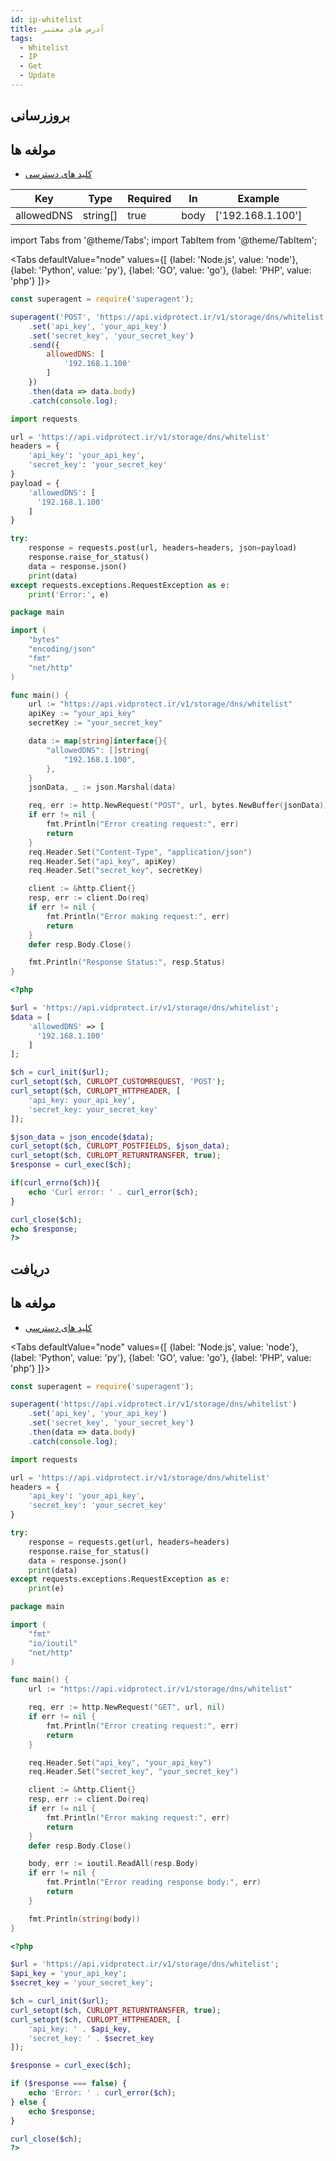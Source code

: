 ```yaml
---
id: ip-whitelist
title: آدرس های معتبر
tags:
  - Whitelist
  - IP
  - Get
  - Update
---
```


## بروزرسانی

## مولغه ها

* [کلید های دسترسی](https://vidprotect.ir/panel/settings/security-settings)

| Key        | Type     | Required | In   | Example           |
|------------|----------|----------|------|-------------------|
| allowedDNS | string[] | true     | body | ['192.168.1.100'] |

import Tabs from '@theme/Tabs';
import TabItem from '@theme/TabItem';

<Tabs
defaultValue="node"
values={[
{label: 'Node.js', value: 'node'},
{label: 'Python', value: 'py'},
{label: 'GO', value: 'go'},
{label: 'PHP', value: 'php'}
]}>

<TabItem value="node">

```js
const superagent = require('superagent');

superagent('POST', 'https://api.vidprotect.ir/v1/storage/dns/whitelist')
    .set('api_key', 'your_api_key')
    .set('secret_key', 'your_secret_key')
    .send({
        allowedDNS: [
            '192.168.1.100'
        ]
    })
    .then(data => data.body)
    .catch(console.log);
```

</TabItem>

<TabItem value="py">

```python
import requests

url = 'https://api.vidprotect.ir/v1/storage/dns/whitelist'
headers = {
    'api_key': 'your_api_key',
    'secret_key': 'your_secret_key'
}
payload = {
    'allowedDNS': [
      '192.168.1.100'
    ]
}

try:
    response = requests.post(url, headers=headers, json=payload)
    response.raise_for_status()
    data = response.json()
    print(data)
except requests.exceptions.RequestException as e:
    print('Error:', e)
```

</TabItem>


<TabItem value="go">

```go
package main

import (
	"bytes"
	"encoding/json"
	"fmt"
	"net/http"
)

func main() {
	url := "https://api.vidprotect.ir/v1/storage/dns/whitelist"
	apiKey := "your_api_key"
	secretKey := "your_secret_key"

	data := map[string]interface{}{
		"allowedDNS": []string{
			"192.168.1.100",
		},
	}
	jsonData, _ := json.Marshal(data)

	req, err := http.NewRequest("POST", url, bytes.NewBuffer(jsonData))
	if err != nil {
		fmt.Println("Error creating request:", err)
		return
	}
	req.Header.Set("Content-Type", "application/json")
	req.Header.Set("api_key", apiKey)
	req.Header.Set("secret_key", secretKey)

	client := &http.Client{}
	resp, err := client.Do(req)
	if err != nil {
		fmt.Println("Error making request:", err)
		return
	}
	defer resp.Body.Close()

	fmt.Println("Response Status:", resp.Status)
}
```

</TabItem>

<TabItem value="php">

```php
<?php

$url = 'https://api.vidprotect.ir/v1/storage/dns/whitelist';
$data = [
    'allowedDNS' => [
      '192.168.1.100'
    ]
];

$ch = curl_init($url);
curl_setopt($ch, CURLOPT_CUSTOMREQUEST, 'POST');
curl_setopt($ch, CURLOPT_HTTPHEADER, [
    'api_key: your_api_key',
    'secret_key: your_secret_key'
]);

$json_data = json_encode($data);
curl_setopt($ch, CURLOPT_POSTFIELDS, $json_data);
curl_setopt($ch, CURLOPT_RETURNTRANSFER, true);
$response = curl_exec($ch);

if(curl_errno($ch)){
    echo 'Curl error: ' . curl_error($ch);
}

curl_close($ch);
echo $response;
?>
```

</TabItem>

</Tabs>

## دریافت

## مولغه ها

* [کلید های دسترسی](https://vidprotect.ir/panel/settings/security-settings)

<Tabs
defaultValue="node"
values={[
{label: 'Node.js', value: 'node'},
{label: 'Python', value: 'py'},
{label: 'GO', value: 'go'},
{label: 'PHP', value: 'php'}
]}>

<TabItem value="node">

```js
const superagent = require('superagent');

superagent('https://api.vidprotect.ir/v1/storage/dns/whitelist')
    .set('api_key', 'your_api_key')
    .set('secret_key', 'your_secret_key')
    .then(data => data.body)
    .catch(console.log);
```

</TabItem>

<TabItem value="py">

```python
import requests

url = 'https://api.vidprotect.ir/v1/storage/dns/whitelist'
headers = {
    'api_key': 'your_api_key',
    'secret_key': 'your_secret_key'
}

try:
    response = requests.get(url, headers=headers)
    response.raise_for_status()
    data = response.json()
    print(data)
except requests.exceptions.RequestException as e:
    print(e)
```

</TabItem>


<TabItem value="go">

```go
package main

import (
	"fmt"
	"io/ioutil"
	"net/http"
)

func main() {
	url := "https://api.vidprotect.ir/v1/storage/dns/whitelist"

	req, err := http.NewRequest("GET", url, nil)
	if err != nil {
		fmt.Println("Error creating request:", err)
		return
	}

	req.Header.Set("api_key", "your_api_key")
	req.Header.Set("secret_key", "your_secret_key")

	client := &http.Client{}
	resp, err := client.Do(req)
	if err != nil {
		fmt.Println("Error making request:", err)
		return
	}
	defer resp.Body.Close()

	body, err := ioutil.ReadAll(resp.Body)
	if err != nil {
		fmt.Println("Error reading response body:", err)
		return
	}

	fmt.Println(string(body))
}
```

</TabItem>

<TabItem value="php">

```php
<?php

$url = 'https://api.vidprotect.ir/v1/storage/dns/whitelist';
$api_key = 'your_api_key';
$secret_key = 'your_secret_key';

$ch = curl_init($url);
curl_setopt($ch, CURLOPT_RETURNTRANSFER, true);
curl_setopt($ch, CURLOPT_HTTPHEADER, [
    'api_key: ' . $api_key,
    'secret_key: ' . $secret_key
]);

$response = curl_exec($ch);

if ($response === false) {
    echo 'Error: ' . curl_error($ch);
} else {
    echo $response;
}

curl_close($ch);
?>
```

</TabItem>

</Tabs>
